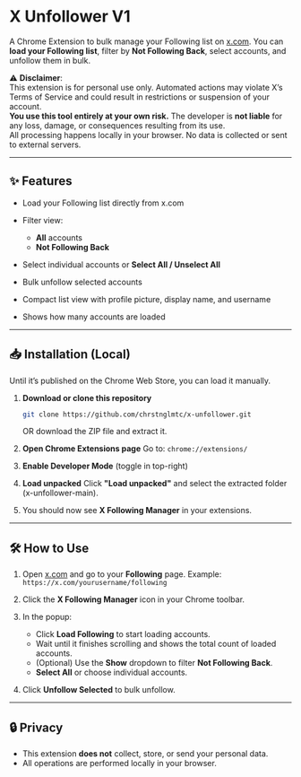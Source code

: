 # X Unfollower V1

A Chrome Extension to bulk manage your Following list on [x.com](https://x.com).
You can **load your Following list**, filter by **Not Following Back**, select accounts, and unfollow them in bulk.

⚠️ **Disclaimer**:  
This extension is for personal use only. Automated actions may violate X’s Terms of Service and could result in restrictions or suspension of your account.  
**You use this tool entirely at your own risk.** The developer is **not liable** for any loss, damage, or consequences resulting from its use.  
All processing happens locally in your browser. No data is collected or sent to external servers.

---

## ✨ Features

* Load your Following list directly from x.com
* Filter view:

  * **All** accounts
  * **Not Following Back**
* Select individual accounts or **Select All / Unselect All**
* Bulk unfollow selected accounts
* Compact list view with profile picture, display name, and username
* Shows how many accounts are loaded

---

## 📥 Installation (Local)

Until it’s published on the Chrome Web Store, you can load it manually.

1. **Download or clone this repository**

   ```bash
   git clone https://github.com/chrstnglmtc/x-unfollower.git
   ```
   OR download the ZIP file and extract it.

2. **Open Chrome Extensions page**
   Go to: `chrome://extensions/`

3. **Enable Developer Mode** (toggle in top-right)

4. **Load unpacked**
   Click **"Load unpacked"** and select the extracted folder (x-unfollower-main).

5. You should now see **X Following Manager** in your extensions.

---

## 🛠 How to Use

1. Open [x.com](https://x.com) and go to your **Following** page.
   Example: `https://x.com/yourusername/following`

2. Click the **X Following Manager** icon in your Chrome toolbar.

3. In the popup:

   * Click **Load Following** to start loading accounts.
   * Wait until it finishes scrolling and shows the total count of loaded accounts.
   * (Optional) Use the **Show** dropdown to filter **Not Following Back**.
   * **Select All** or choose individual accounts.

4. Click **Unfollow Selected** to bulk unfollow.

---

## 🔒 Privacy

* This extension **does not** collect, store, or send your personal data.
* All operations are performed locally in your browser.
